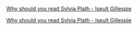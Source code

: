 [Why should you read Sylvia Plath - Iseult Gillespie](https://www.bilibili.com/video/BV1Dk4y1q781?p=459)

[Why should you read Sylvia Plath - Iseult Gillespie](https://www.bilibili.com/video/BV1Dk4y1q781?p=460)